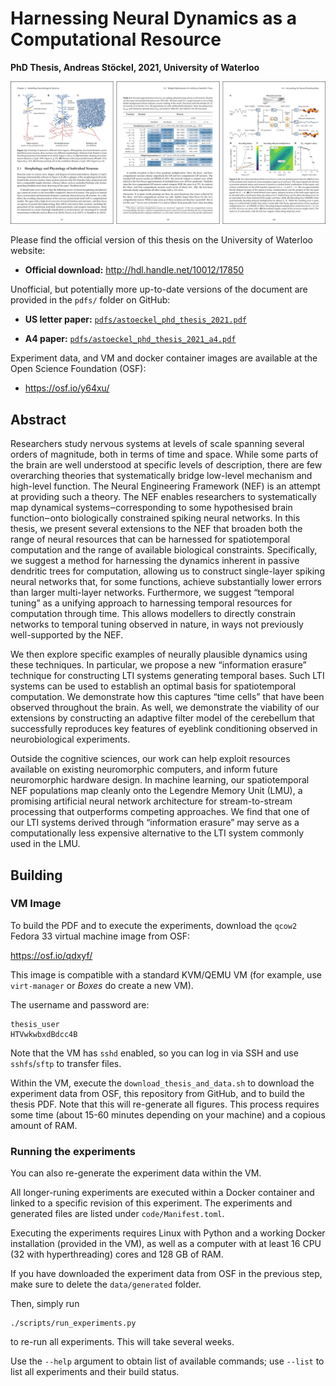 # Harnessing Neural Dynamics as a Computational Resource
**PhD Thesis, Andreas Stöckel, 2021, University of Waterloo**

![Some pages from the thesis](readme_header.jpg)

Please find the official version of this thesis on the University of Waterloo website:  
* **Official download:** http://hdl.handle.net/10012/17850

Unofficial, but potentially more up-to-date versions of the document are provided in the `pdfs/` folder on GitHub:

* **US letter paper:** [`pdfs/astoeckel_phd_thesis_2021.pdf`](pdfs/astoeckel_phd_thesis_2021.pdf)

* **A4 paper:** [`pdfs/astoeckel_phd_thesis_2021_a4.pdf`](pdfs/astoeckel_phd_thesis_2021_a4.pdf)

Experiment data, and VM and docker container images are available at the Open Science Foundation (OSF):

* https://osf.io/y64xu/

## Abstract

Researchers study nervous systems at levels of scale spanning several orders of magnitude, both in terms of time and space.
While some parts of the brain are well understood at specific levels of description, there are few overarching theories that systematically bridge low-level mechanism and high-level function.
The Neural Engineering Framework (NEF) is an attempt at providing such a theory.
The NEF enables researchers to systematically map dynamical systems‒corresponding to some hypothesised brain function‒onto biologically constrained spiking neural networks.
In this thesis, we present several extensions to the NEF that broaden both the range of neural resources that can be harnessed for spatiotemporal computation and the range of available biological constraints.
Specifically, we suggest a method for harnessing the dynamics inherent in passive dendritic trees for computation, allowing us to construct single-layer spiking neural networks that, for some functions, achieve substantially lower errors than larger multi-layer networks.
Furthermore, we suggest “temporal tuning” as a unifying approach to harnessing temporal resources for computation through time.
This allows modellers to directly constrain networks to temporal tuning observed in nature, in ways not previously well-supported by the NEF.

We then explore specific examples of neurally plausible dynamics using these techniques.
In particular, we propose a new “information erasure” technique for constructing LTI systems generating temporal bases.
Such LTI systems can be used to establish an optimal basis for spatiotemporal computation.
We demonstrate how this captures “time cells” that have been observed throughout the brain.
As well, we demonstrate the viability of our extensions by constructing an adaptive filter model of the cerebellum that successfully reproduces key features of eyeblink conditioning observed in neurobiological experiments.

Outside the cognitive sciences, our work can help exploit resources available on existing neuromorphic computers, and inform future neuromorphic hardware design.
In machine learning, our spatiotemporal NEF populations map cleanly onto the Legendre Memory Unit (LMU), a promising artificial neural network architecture for stream-to-stream processing that outperforms competing approaches.
We find that one of our LTI systems derived through “information erasure” may serve as a computationally less expensive alternative to the LTI system commonly used in the LMU.


## Building

### VM Image

To build the PDF and to execute the experiments, download the `qcow2` Fedora 33 virtual machine image from OSF:

https://osf.io/qdxyf/

This image is compatible with a standard KVM/QEMU VM (for example, use `virt-manager` or *Boxes* do create a new VM).

The username and password are:
```
thesis_user
HTVwkwbxdBdcc4B
```

Note that the VM has `sshd` enabled, so you can log in via SSH and use `sshfs`/`sftp` to transfer files.

Within the VM, execute the `download_thesis_and_data.sh` to download the experiment data from OSF, this repository from GitHub, and to build the thesis PDF.
Note that this will re-generate all figures.
This process requires some time (about 15-60 minutes depending on your machine) and a copious amount of RAM.

### Running the experiments

You can also re-generate the experiment data within the VM.

All longer-runing experiments are executed within a Docker container and linked to a specific revision of this experiment.
The experiments and generated files are listed under `code/Manifest.toml`.

Executing the experiments requires Linux with Python and a working Docker installation (provided in the VM), as well as a computer with at least 16 CPU (32 with hyperthreading) cores and 128 GB of RAM.

If you have downloaded the experiment data from OSF in the previous step, make sure to delete the `data/generated` folder.

Then, simply run
```
./scripts/run_experiments.py
```
to re-run all experiments. This will take several weeks.

Use the `--help` argument to obtain list of available commands; use `--list` to list all experiments and their build status.


